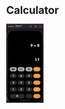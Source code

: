 # Calculator

<img src="readMeImages/Screen%20Shot%202022-03-21%20at%2011.51.27.png" width = "100">

